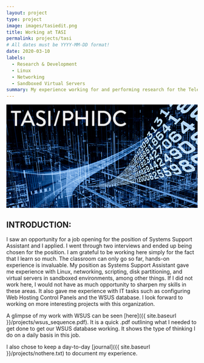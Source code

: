```yaml
---
layout: project
type: project
image: images/tasiedit.png
title: Working at TASI
permalink: projects/tasi
# All dates must be YYYY-MM-DD format!
date: 2020-03-10
labels:
  - Research & Development
  - Linux
  - Networking
  - Sandboxed Virtual Servers
summary: My experience working for and performing research for the Telecommunications and Social Research Program at the University of Hawaii.
---
```

<img class="ui image" src="../images/TASI-PHIDC.jpg">

## INTRODUCTION:

I saw an opportunity for a job opening for the position of Systems Support Assistant and I applied. I went through two interviews and ended up being chosen for the position. I am grateful to be working here simply for the fact that I learn so much. The classroom can only go so far, hands-on experience is invaluable. My position as Systems Support Assistant gave me experience with Linux, networking, scripting, disk partitioning, and virtual servers in sandboxed environments, among other things. If I did not work here, I would not have as much opportunity to sharpen my skills in these areas. It also gave me experience with IT tasks such as configuring Web Hosting Control Panels and the WSUS database. I look forward to working on more interesting projects with this organization.

A glimpse of my work with WSUS can be seen [here]({{ site.baseurl }}/projects/wsus_sequence.pdf). It is a quick .pdf outlining what I needed to get done to get our WSUS database working. It shows the type of thinking I do on a daily basis in this job.

I also chose to keep a day-to-day [journal]({{ site.baseurl }}/projects/nothere.txt) to document my experience. 
